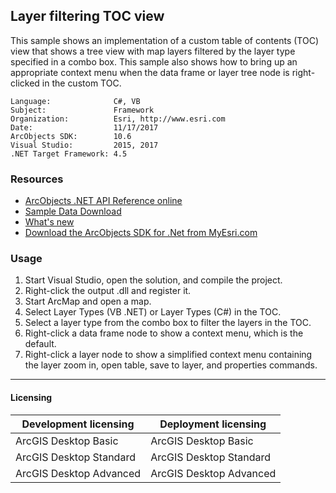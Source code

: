 ## Layer filtering TOC view

This sample shows an implementation of a custom table of contents (TOC) view that shows a tree view with map layers filtered by the layer type specified in a combo box. This sample also shows how to bring up an appropriate context menu when the data frame or layer tree node is right-clicked in the custom TOC.  


<!-- TODO: Fill this section below with metadata about this sample-->
```
Language:              C#, VB
Subject:               Framework
Organization:          Esri, http://www.esri.com
Date:                  11/17/2017
ArcObjects SDK:        10.6
Visual Studio:         2015, 2017
.NET Target Framework: 4.5
```

### Resources

* [ArcObjects .NET API Reference online](http://desktop.arcgis.com/en/arcobjects/latest/net/webframe.htm)  
* [Sample Data Download](../../releases)  
* [What's new](http://desktop.arcgis.com/en/arcobjects/latest/net/webframe.htm#05247c04-bfd9-4e36-ae09-bc6e833c3b14.htm)  
* [Download the ArcObjects SDK for .Net from MyEsri.com](https://my.esri.com/)  

### Usage
1. Start Visual Studio, open the solution, and compile the project.  
1. Right-click the output .dll and register it.  
1. Start ArcMap and open a map.  
1. Select Layer Types (VB .NET) or Layer Types (C#) in the TOC.  
1. Select a layer type from the combo box to filter the layers in the TOC.  
1. Right-click a data frame node to show a context menu, which is the default.  
1. Right-click a layer node to show a simplified context menu containing the layer zoom in, open table, save to layer, and properties commands.  









---------------------------------

#### Licensing  
| Development licensing | Deployment licensing | 
| ------------- | ------------- | 
| ArcGIS Desktop Basic | ArcGIS Desktop Basic |  
| ArcGIS Desktop Standard | ArcGIS Desktop Standard |  
| ArcGIS Desktop Advanced | ArcGIS Desktop Advanced |  


